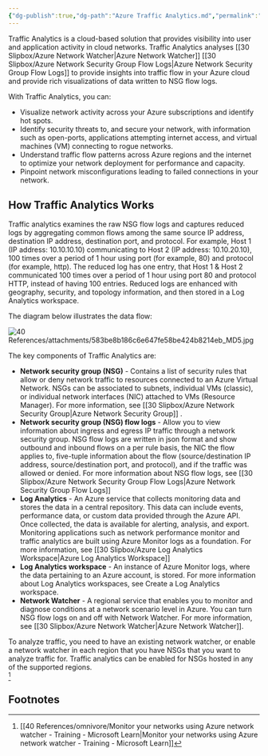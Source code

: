 ```yaml
---
{"dg-publish":true,"dg-path":"Azure Traffic Analytics.md","permalink":"/azure-traffic-analytics/","tags":["notes"]}
---
```



Traffic Analytics is a cloud-based solution that provides visibility into user and application activity in cloud networks. Traffic Analytics analyses [[30 Slipbox/Azure Network Watcher\|Azure Network Watcher]] [[30 Slipbox/Azure Network Security Group Flow Logs\|Azure Network Security Group Flow Logs]] to provide insights into traffic flow in your Azure cloud and provide rich visualizations of data written to NSG flow logs.

With Traffic Analytics, you can:

- Visualize network activity across your Azure subscriptions and identify hot spots.
- Identify security threats to, and secure your network, with information such as open-ports, applications attempting internet access, and virtual machines (VM) connecting to rogue networks.
- Understand traffic flow patterns across Azure regions and the internet to optimize your network deployment for performance and capacity.
- Pinpoint network misconfigurations leading to failed connections in your network.

## How Traffic Analytics Works

Traffic analytics examines the raw NSG flow logs and captures reduced logs by aggregating common flows among the same source IP address, destination IP address, destination port, and protocol. For example, Host 1 (IP address: 10.10.10.10) communicating to Host 2 (IP address: 10.10.20.10), 100 times over a period of 1 hour using port (for example, 80) and protocol (for example, http). The reduced log has one entry, that Host 1 & Host 2 communicated 100 times over a period of 1 hour using port 80 and protocol HTTP, instead of having 100 entries. Reduced logs are enhanced with geography, security, and topology information, and then stored in a Log Analytics workspace.

The diagram below illustrates the data flow:

![40 References/attachments/583be8b186c6e647fe58be424b8214eb_MD5.jpg](/img/user/40%20References/attachments/583be8b186c6e647fe58be424b8214eb_MD5.jpg)

The key components of Traffic Analytics are:

- **Network security group (NSG)** - Contains a list of security rules that allow or deny network traffic to resources connected to an Azure Virtual Network. NSGs can be associated to subnets, individual VMs (classic), or individual network interfaces (NIC) attached to VMs (Resource Manager). For more information, see [[30 Slipbox/Azure Network Security Group\|Azure Network Security Group]] .
- **Network security group (NSG) flow logs** - Allow you to view information about ingress and egress IP traffic through a network security group. NSG flow logs are written in json format and show outbound and inbound flows on a per rule basis, the NIC the flow applies to, five-tuple information about the flow (source/destination IP address, source/destination port, and protocol), and if the traffic was allowed or denied. For more information about NSG flow logs, see [[30 Slipbox/Azure Network Security Group Flow Logs\|Azure Network Security Group Flow Logs]]
- **Log Analytics** - An Azure service that collects monitoring data and stores the data in a central repository. This data can include events, performance data, or custom data provided through the Azure API. Once collected, the data is available for alerting, analysis, and export. Monitoring applications such as network performance monitor and traffic analytics are built using Azure Monitor logs as a foundation. For more information, see [[30 Slipbox/Azure Log Analytics Workspace\|Azure Log Analytics Workspace]]
- **Log Analytics workspace** - An instance of Azure Monitor logs, where the data pertaining to an Azure account, is stored. For more information about Log Analytics workspaces, see Create a Log Analytics workspace.
- **Network Watcher** - A regional service that enables you to monitor and diagnose conditions at a network scenario level in Azure. You can turn NSG flow logs on and off with Network Watcher. For more information, see [[30 Slipbox/Azure Network Watcher\|Azure Network Watcher]].

To analyze traffic, you need to have an existing network watcher, or enable a network watcher in each region that you have NSGs that you want to analyze traffic for. Traffic analytics can be enabled for NSGs hosted in any of the supported regions.  
[^1]

## Footnotes

[^1]: [[40 References/omnivore/Monitor your networks using Azure network watcher - Training - Microsoft Learn\|Monitor your networks using Azure network watcher - Training - Microsoft Learn]]

